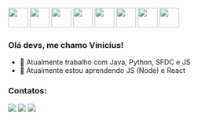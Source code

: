 <img src="https://cdn.jsdelivr.net/gh/devicons/devicon/icons/python/python-original-wordmark.svg" width="40" height="40"/> <img src="https://cdn.jsdelivr.net/gh/devicons/devicon/icons/java/java-original-wordmark.svg" width="40" height="40"/> <img src="https://cdn.jsdelivr.net/gh/devicons/devicon/icons/javascript/javascript-original.svg" width="40" height="40"/> <img src="https://cdn.jsdelivr.net/gh/devicons/devicon/icons/jenkins/jenkins-original.svg" width="40" height="40" /> <img src="https://cdn.jsdelivr.net/gh/devicons/devicon/icons/jira/jira-original-wordmark.svg" width="40" height="40" /> <img src="https://cdn.jsdelivr.net/gh/devicons/devicon/icons/git/git-original-wordmark.svg" width="40" height="40" /> <img src="https://cdn.jsdelivr.net/gh/devicons/devicon/icons/docker/docker-original-wordmark.svg" width="40" height="40" /> <img src="https://cdn.jsdelivr.net/gh/devicons/devicon/icons/bitbucket/bitbucket-original-wordmark.svg" width="40" height="40" />


### Olá devs, me chamo Vinicius!

- 🔭 Atualmente trabalho com Java, Python, SFDC e JS
- 🌱 Atualmente estou aprendendo JS (Node) e React

<!--[![Top Langs](https://github-readme-stats.vercel.app/api/top-langs/?username=vinnilmg&langs_count=8)](https://github.com/anuraghazra/github-readme-stats)-->

### Contatos:

<div>
<a href = "mailto:vini.delimagomes@gmail.com"><img src="https://img.shields.io/badge/Gmail-D14836?style=for-the-badge&logo=gmail&logoColor=white" target="_blank"></a>
<a href="https://www.linkedin.com/in/vinnilmg" target="_blank"><img src="https://img.shields.io/badge/-LinkedIn-%230077B5?style=for-the-badge&logo=linkedin&logoColor=white" target="_blank"></a>
<a href="https://trailblazer.me/id/vinnilmg"><img src="https://cdn.jsdelivr.net/gh/devicons/devicon/icons/salesforce/salesforce-original.svg" /></a>
</div>
